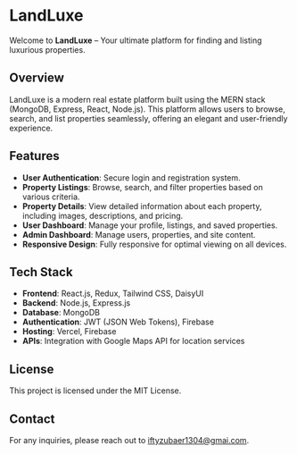 # LandLuxe

Welcome to **LandLuxe** – Your ultimate platform for finding and listing luxurious properties.

## Overview

LandLuxe is a modern real estate platform built using the MERN stack (MongoDB, Express, React, Node.js). This platform allows users to browse, search, and list properties seamlessly, offering an elegant and user-friendly experience.

## Features

- **User Authentication**: Secure login and registration system.
- **Property Listings**: Browse, search, and filter properties based on various criteria.
- **Property Details**: View detailed information about each property, including images, descriptions, and pricing.
- **User Dashboard**: Manage your profile, listings, and saved properties.
- **Admin Dashboard**: Manage users, properties, and site content.
- **Responsive Design**: Fully responsive for optimal viewing on all devices.

## Tech Stack

- **Frontend**: React.js, Redux, Tailwind CSS, DaisyUI
- **Backend**: Node.js, Express.js
- **Database**: MongoDB
- **Authentication**: JWT (JSON Web Tokens), Firebase
- **Hosting**: Vercel, Firebase
- **APIs**: Integration with Google Maps API for location services

## License
This project is licensed under the MIT License.

## Contact
For any inquiries, please reach out to iftyzubaer1304@gmai.com.